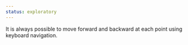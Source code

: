 ```yaml
---
status: exploratory
---
```


It is always possible to move forward and backward at each point using keyboard navigation.

